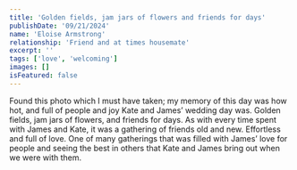 ```yaml
---
title: 'Golden fields, jam jars of flowers and friends for days'
publishDate: '09/21/2024'
name: 'Eloise Armstrong'
relationship: 'Friend and at times housemate'
excerpt: ''
tags: ['love', 'welcoming']
images: []
isFeatured: false
---
```


Found this photo which I must have taken; my memory of this day was how hot, and full of people and joy Kate and James’ wedding day was. Golden fields, jam jars of flowers, and friends for days. As with every time spent with James and Kate, it was a gathering of friends old and new. Effortless and full of love. One of many gatherings that was filled with James’ love for people and seeing the best in others that Kate and James bring out when we were with them.